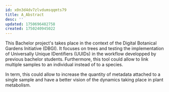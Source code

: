 ```yaml
---
id: x0n3d4dv7zlvdumsqqmts79
title: A_Abstract
desc: ''
updated: 1750696482758
created: 1750240945022
---
```

This Bachelor project's takes place in the context of the Digital Botanical Gardens Initiative (DBGI). It focuses on trees and testing the implementation of Universally Unique IDentifiers (UUIDs) in the workflow developped by previous bachelor students. Furthermore, this tool could allow to link multiple samples to an individual instead of to a species. 

In term, this could allow to increase the quantity of metadata attached to a single sample and have a better vision of the dynamics taking place in plant metabolism.
